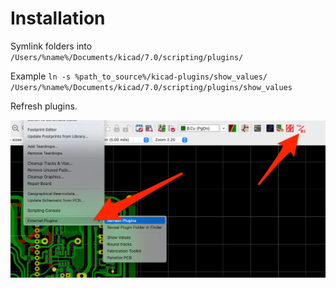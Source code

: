 # Installation

Symlink folders into `/Users/%name%/Documents/kicad/7.0/scripting/plugins/`

Example `ln -s %path_to_source%/kicad-plugins/show_values/ /Users/%name%/Documents/kicad/7.0/scripting/plugins/show_values`

Refresh plugins.

![alt text](image.png)